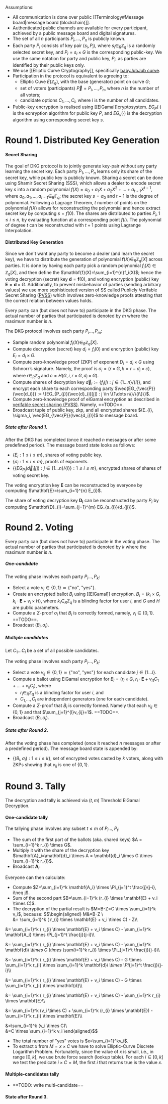 Assumptions:
- All communication is done over public [[Terminology#Message board|message board (blockchain)]].
- Authenticated public channels are available for every participant, achieved by a public message board and digital signatures.
- The set of all $n$ participants $P_i,\dots,P_n$ is publicly known. 
- Each party $P_i$ consists of key pair $(s_i, P_i)$, where $s_{i} \in_{R} \mathbb{Z}_q$ is a randomly selected secret key, and $P_{i} = s_i \times G$ is the corresponding public-key. We use the same notation for party and public key, $P_i$, as parties are identified by their public keys only.
- We use [[Elliptic Curve Cryptography]], specifically [babyJubJub curve](https://z.cash/technology/jubjub/).
- Participation in the protocol is equivalent to agreeing to:
	- Elliptic Cuve $E(\mathbb{Z}_q)$, with the base (generator) point on curve $G$;
	- set of voters (participants) $\vec{P} = P_i,\dots,P_n$, where $n$ is the number of all voters;
	- candidate options $C_1, \dots, C_l$, where $l$ is the number of all candidates.
- Public-key encryption is realised using [[ElGamal]]cryptosystem. $EG_{P}(\cdot)$ is the ecnryption algorithm for public key $P$, and $EG_{s}(\cdot)$ is the decryption algorithm using corresponding secret key $s$.


# Round 1. Distributed Key Generation

#### Secret Sharing
The goal of DKG protocol is to jointly generate key-pair without any party learning the secret key. Each party $P_1,\dots,P_n$ learns only its share of the secret key, while public key is publicly known.
Sharing a secret can be done using Shamir Secret Sharing (SSS), which allows a dealer to encode secret key $s$ into a random polynomial $f(X) = a_0 + a_1X + a_2X^2 + \dots + a_{t-1}X^{t-1}$, where $a_0,a_1,\dots,a_{t-1} \in_R \mathbb{F}_q$; the secret key $s=a_0$ and $t-1$ is the degree of polynomial. Following a Lagrage Theorem, $t$ number of points on the polynomial $f(X)$ allows for reconstructing the polynomial and hence extract secret key by computing $s = f(0)$. The shares are distributed to parties $P_i, 1 \leq i \leq n$, by evaluating function at a corresponding point $f(i)$. The polynomial of degree $t$ can be reconstructed with $t+1$ points using Lagrange Interpolation.

#### Distributed Key Generation
Since we don't want any party to become a dealer (and learn the secret key), we have to distribute the generation of polynomial $\mathbf{f}(X) \in_R \mathbb{Z}_q[X]$ across parties. It is done by having each party pick a random polynomial $f_{i}(X) \in \mathbb{Z}_q[X]$, and then define the $\mathbf{f}(X)=\sum_{i=1}^{n}f_i(X)$; hence the voting decryption (secret) key $\mathbf{d}=\mathbf{f}(0)$, and voting encryption (public) key $\mathbf{E}=\mathbf{d}\times G$. Additionally, to prevent misbehavior of parties (sending arbitrary values) we use more sophisticated version of SS called Publicly Verifable Secret Sharing ([PVSS](https://www.win.tue.nl/~berry/papers/crypto99.pdf)) which involves zero-knowledge proofs attesting that the correct relation between values holds.

Every party can (but does not have to) participate in the DKG phase. The actual number of parties that participated is denoted by $m$ where the maximum number is $n$.

The DKG protocol involves each party $P_{i}\dots,P_m$:
- Sample random polynomial $f_{i}(X) \in_R \mathbb{Z}_q[X]$.
- Compute decryption (secret) key $d_{i}= f_i(0)$ and encryption (public) key $E_{i} = d_i \times G$.
- Compute zero-knowledge proof (ZKP) of exponent $D_{i} = d_i \times G$ using Schnorr’s signature. Namely, the proof is $\sigma_i = (r \times G, k=r-d_{i} \times c)$, where $r \in_{R} \mathbb{Z}_q$ and $c=H(G, i, r \times G, d_i \times G)$.
- Compute shares of decryption key $\vec d_i := \{ f_{i}(j) : j \in \{1\dots n\}/\{i\}\}$, and encrypt each share to each corresponding party $\vec{EG_{\vec{P}}(\vec{d_i})} := \{EG_{P_{j}}(\vec{d}_{i}[j]) : j \in \{1\dots n\}/\{i\}\}$.
- Compute zero-knowledge proof of elGamal encryption as described in [verifable secret sharing (PVSS)]( https://www.win.tue.nl/~berry/papers/crypto99.pdf). Namely, ==TODO==.
- Broadcast tuple of public key, zkp, and all encrypted shares $(E_{i}, \sigma_i, \vec{EG_{\vec{P}}(\vec{d_i})})$ to message board.

##### State after Round 1.

After the DKG has completed (once it reached $n$ messages or after some predefined period). The message board state looks as follows:
- $\{E_{i} : 1 \leq i \leq m\}$, shares of voting public key.
- $\{\sigma_{i} : 1 \leq i \leq m\}$, proofs of exponents.
- $\{\{EG_{P_{j}}(\vec{d}_{i}[j]) : j \in \{1\dots n\}/\{i\}\} : 1 \leq i \leq m \}$, encrypted shares of shares of voting secret key.

The voting encryption key $\textbf{E}$ can be reconstructed by everyone by computing $\mathbf{E}=\sum_{i=1}^{n} E_{i}$.

The share of voting decryption key $\mathbf{D_i}$ can be reconstructed by party $P_i$ by computing $\mathbf{D}_{i}=\sum_{j=1}^{m} EG_{s_{i}}(d_{ji})$.

# Round 2. Voting

Every party can (but does not have to) participate in the voting phase. The actual number of parties that participated is denoted by $k$ where the maximum number is $n$.

##### One-candidate

The voting phase involves each party $P_{i}\dots,P_k$:
- Select a vote $v_{i} \in \{0,1\} \simeq \{\textrm{"no", "yes"}\}$.
- Create an encrypted ballot $B_i$ using [[ElGamal]] encryption. $B_i =(k_i \times G,k_i \cdot \mathbf{E} + v_{i} \times H)$, where $k_{i} \in_{R} \mathbb{Z}_q$ is a blinding factor for user $i$, and $G$ and $H$ are public parameters. 
- Compute a $\Sigma$-proof $\sigma_i$ that $B_i$ is correctly formed, namely, $v_{i} \in \{0,1\}$. ==TODO==.
- Broadcast $(B_i,\sigma_i)$.

##### Multiple candidates

Let $C_{1} \dots C_{l}$ be a set of all possible candidates.


The voting phase involves each party $P_{i}\dots,P_k$:
- Select a vote $v_{ij} \in \{0,1\} \simeq \{\textrm{"no", "yes"}\}$ for each candidate $j \in \{1 \dots l\}$.
- Compute a ballot using ElGamal encryption for $B_i = (r_i \times G,\ r_i \cdot \mathbf{E} + v_{i1} C_1 + \dots + v_{il} C_l)$, where
	- $r_{i} \in_{R} \mathbb{Z}_q$ is a blinding factor for user $i$, and 
	- $C_{1,}\dots, C_{l}$ are independent generators (one for each candidate).
- Compute a $\Sigma$-proof that $B_i$ is correctly formed. Namely that each $v_{ij} \in \{0,1\}$ and that $\sum_{j=1}^{l}v_{ij}=1$. ==TODO==.
- Broadcast $(B_i,\sigma_i)$.

##### State after Round 2.

After the voting phase has completed (once it reached $n$ messages or after a predefined period). The message board state is appended by:
- $\{(B_{i}, \sigma_i) : 1 \leq i \leq k\}$, set of encrypted votes casted by $k$ voters, along with ZKPs showing that $v_{ij}$ is one of $\{0,1\}$.

# Round 3. Tally

The decryption and tally is achieved via $(t,m)$ Threshold ElGamal Decryption. 

#### One-candidate tally

The tallying phase involves any subset $t \leq m$ of $P_{i} \dots, P_t$:

- The sum of the first part of the ballots (aka. shared keys)  $A = \sum_{i=1}^k r_{i} \times G$.
- Multiply it with the share of the decryption key $\mathbf{A}_i=\mathbf{d}_i \times A = \mathbf{d}_i \times G \times \sum_{i=1}^k r_{i}$.
- Broadcast $\mathbf{A}_i$.

Everyone can then calculate:
- Compute $Z=\sum_{i=1}^k \mathbf{A_i} \times \Pi_{j=1}^t \frac{j}{j-i}, i\neq j$. 
- Sum of the second part $B=\sum_{i=1}^k (r_{i} \times \mathbf{E} + v_i \times C)$.
- The decryption of the partial result is $M=B-Z=C \times \sum_{i=1}^k v_i$, because: $$\begin{aligned} M&=B-Z \\\
&= \sum_{i=1}^k ( r_{i} \times \mathbf{E} + v_i \times C) - Z\\\

&= \sum_{i=1}^k ( r_{i} \times \mathbf{E} + v_i \times C) - \sum_{i=1}^k \mathbf{A_i} \times \Pi_{j=1}^t \frac{j}{j-i}\\\

&= \sum_{i=1}^k ( r_{i} \times \mathbf{E} + v_i \times C) - \sum_{i=1}^k \mathbf{d}_i \times G \times \sum_{i=1}^k r_{i} \times \Pi_{j=1}^t \frac{j}{j-i}\\\

&= \sum_{i=1}^k ( r_{i} \times \mathbf{E} + v_i \times C) - G \times \sum_{i=1}^k r_{i} \times \sum_{i=1}^k \mathbf{d}_i \times \Pi_{j=1}^t \frac{j}{j-i}\\\

&= \sum_{i=1}^k ( r_{i} \times \mathbf{E} + v_i \times C)  - G \times \sum_{i=1}^k r_{i} \times \mathbf{d}\\\

&= \sum_{i=1}^k ( r_{i} \times \mathbf{E} + v_i \times C) - \sum_{i=1}^k r_{i} \times \mathbf{E}\\\

&= \sum_{i=1}^k (v_i \times C) + \sum_{i=1}^k (r_{i} \times \mathbf{E})  - \sum_{i=1}^k r_{i} \times \mathbf{E}\\\


&=\sum_{i=1}^k (v_i \times C)\\\
&=C \times \sum_{i=1}^k v_i
\end{aligned}$$
- The total number of $\textrm{"yes"}$ votes is $x=\sum_{i=1}^kv_i$. 
- To extract $x$ from $M=x \times C$ we have to solve Elliptic-Curve Discrete Logarithm Problem. Fortunatelly, since the value of $x$ is small, i.e., in range $[0,k]$, we use brute force search (lookup table). For each $i\in [0,k]$ we test the predicate $i\times C = M$, the first $i$ that returns true is the value $x$.

#### Multiple-candidates tally
- ==TODO: write multi-candidate==

#### State after Round 3.

